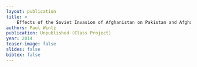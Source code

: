 ```yaml
---
layout: publication
title: > 
    Effects of the Soviet Invasion of Afghanistan on Pakistan and Afghanistan
authors: Paul Wintz
publication: Unpublished (Class Project)
year: 2014
teaser-image: false
slides: false
bibtex: false
---
```



